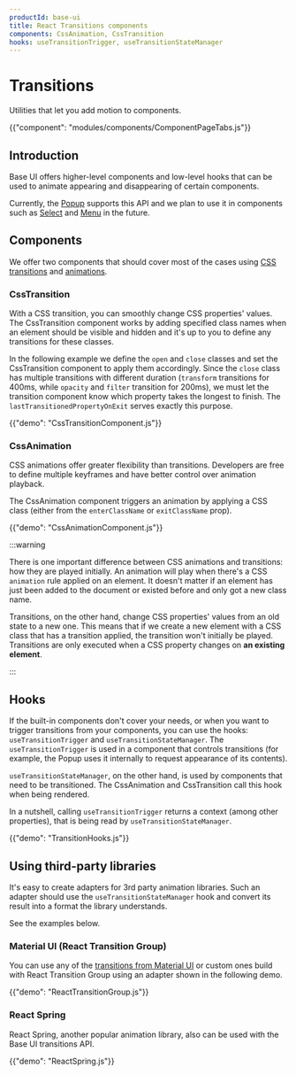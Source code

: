 ```yaml
---
productId: base-ui
title: React Transitions components
components: CssAnimation, CssTransition
hooks: useTransitionTrigger, useTransitionStateManager
---
```


# Transitions

<p class="description">Utilities that let you add motion to components.</p>

{{"component": "modules/components/ComponentPageTabs.js"}}

## Introduction

Base UI offers higher-level components and low-level hooks that can be used to animate appearing and disappearing of certain components.

Currently, the [Popup](/base-ui/react-popup/) supports this API and we plan to use it in components such as [Select](/base-ui/react-select/) and [Menu](/base-ui/react-menu/) in the future.

## Components

We offer two components that should cover most of the cases using [CSS transitions](https://developer.mozilla.org/en-US/docs/Web/CSS/CSS_transitions/Using_CSS_transitions) and [animations](https://developer.mozilla.org/en-US/docs/Web/CSS/CSS_animations/Using_CSS_animations).

### CssTransition

With a CSS transition, you can smoothly change CSS properties' values.
The CssTransition component works by adding specified class names when an element should be visible and hidden and it's up to you to define any transitions for these classes.

In the following example we define the `open` and `close` classes and set the CssTransition component to apply them accordingly.
Since the `close` class has multiple transitions with different duration (`transform` transitions for 400ms, while `opacity` and `filter` transition for 200ms), we must let the transition component know which property takes the longest to finish. The `lastTransitionedPropertyOnExit` serves exactly this purpose.

{{"demo": "CssTransitionComponent.js"}}

### CssAnimation

CSS animations offer greater flexibility than transitions.
Developers are free to define multiple keyframes and have better control over animation playback.

The CssAnimation component triggers an animation by applying a CSS class (either from the `enterClassName` or `exitClassName` prop).

{{"demo": "CssAnimationComponent.js"}}

:::warning

There is one important difference between CSS animations and transitions: how they are played initially.
An animation will play when there's a CSS `animation` rule applied on an element.
It doesn't matter if an element has just been added to the document or existed before and only got a new class name.

Transitions, on the other hand, change CSS properties' values from an old state to a new one.
This means that if we create a new element with a CSS class that has a transition applied, the transition won't initially be played.
Transitions are only executed when a CSS property changes on **an existing element**.

:::

## Hooks

If the built-in components don't cover your needs, or when you want to trigger transitions from your components, you can use the hooks: `useTransitionTrigger` and `useTransitionStateManager`.
The `useTransitionTrigger` is used in a component that controls transitions (for example, the Popup uses it internally to request appearance of its contents).

`useTransitionStateManager`, on the other hand, is used by components that need to be transitioned.
The CssAnimation and CssTransition call this hook when being rendered.

In a nutshell, calling `useTransitionTrigger` returns a context (among other properties), that is being read by `useTransitionStateManager`.

{{"demo": "TransitionHooks.js"}}

## Using third-party libraries

It's easy to create adapters for 3rd party animation libraries.
Such an adapter should use the `useTransitionStateManager` hook and convert its result into a format the library understands.

See the examples below.

### Material UI (React Transition Group)

You can use any of the [transitions from Material UI](https://mui.com/material-ui/transitions/) or custom ones build with React Transition Group using an adapter shown in the following demo.

{{"demo": "ReactTransitionGroup.js"}}

### React Spring

React Spring, another popular animation library, also can be used with the Base UI transitions API.

{{"demo": "ReactSpring.js"}}
